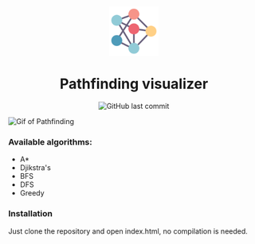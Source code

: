 <p align="center"><img align="center" src="./neural.svg" width=100 height=100>
<h1 align="center">Pathfinding visualizer</h1></p>


<p align="center">
  <img alt="GitHub last commit" src="https://img.shields.io/github/last-commit/honzaap/GitHubCity?color=2411ed&style=flat-square">
</p>


![Gif of Pathfinding](https://honzaap.github.io/Pathfinding/animation.gif)

### Available algorithms:
 * A* 
 * Djikstra's
 * BFS
 * DFS
 * Greedy

### Installation
Just clone the repository and open index.html, no compilation is needed.
